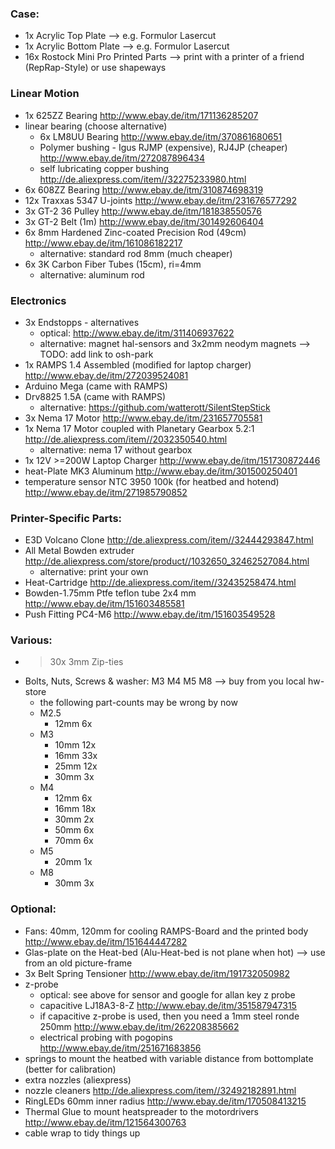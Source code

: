 
### Case:
- 1x Acrylic Top Plate --> e.g. Formulor Lasercut
- 1x Acrylic Bottom Plate --> e.g. Formulor Lasercut
- 16x Rostock Mini Pro Printed Parts --> print with a printer of a friend (RepRap-Style) or use shapeways

### Linear Motion
- 1x 625ZZ Bearing http://www.ebay.de/itm/171136285207
- linear bearing (choose alternative)
   - 6x LM8UU Bearing http://www.ebay.de/itm/370861680651
   - Polymer bushing - Igus RJMP (expensive), RJ4JP (cheaper) http://www.ebay.de/itm/272087896434
   - self lubricating copper bushing http://de.aliexpress.com/item//32275233980.html
- 6x 608ZZ Bearing http://www.ebay.de/itm/310874698319
- 12x Traxxas 5347 U-joints	http://www.ebay.de/itm/231676577292
- 3x GT-2 36 Pulley http://www.ebay.de/itm/181838550576
- 3x GT-2 Belt (1m) http://www.ebay.de/itm/301492606404
- 6x 8mm Hardened Zinc-coated Precision Rod (49cm) http://www.ebay.de/itm/161086182217
   - alternative: standard rod 8mm (much cheaper)
- 6x 3K Carbon Fiber Tubes (15cm), ri=4mm
   - alternative: aluminum rod

### Electronics
- 3x Endstopps - alternatives
   - optical: http://www.ebay.de/itm/311406937622
   - alternative: magnet hal-sensors and 3x2mm neodym magnets --> TODO: add link to osh-park
- 1x RAMPS 1.4 Assembled (modified for laptop charger) 	http://www.ebay.de/itm/272039524081
- Arduino Mega (came with RAMPS)
- Drv8825 1.5A (came with RAMPS)
   - alternative: https://github.com/watterott/SilentStepStick
- 3x Nema 17 Motor http://www.ebay.de/itm/231657705581
- 1x Nema 17 Motor coupled with Planetary Gearbox 5.2:1 http://de.aliexpress.com/item//2032350540.html
   - alternative: nema 17 without gearbox
- 1x 12V >=200W Laptop Charger http://www.ebay.de/itm/151730872446
- heat-Plate MK3 Aluminum  http://www.ebay.de/itm/301500250401
- temperature sensor NTC 3950 100k (for heatbed and hotend) http://www.ebay.de/itm/271985790852

### Printer-Specific Parts: 
- E3D Volcano Clone http://de.aliexpress.com/item//32444293847.html
- All Metal Bowden extruder	http://de.aliexpress.com/store/product//1032650_32462527084.html
   - alternative: print your own
- Heat-Cartridge http://de.aliexpress.com/item//32435258474.html
- Bowden-1.75mm	Ptfe teflon tube 2x4 mm http://www.ebay.de/itm/151603485581
- Push Fitting	PC4-M6 http://www.ebay.de/itm/151603549528

### Various:
- >30x 3mm Zip-ties 			
- Bolts, Nuts, Screws & washer: M3 M4 M5 M8	--> buy from you local hw-store
   - the following part-counts may be wrong by now		
   - M2.5
      - 12mm 6x
   - M3
      - 10mm 12x
      - 16mm 33x
      - 25mm 12x
      - 30mm 3x
   - M4
      - 12mm 6x
      - 16mm 18x
      - 30mm 2x
      - 50mm 6x
      - 70mm 6x
   - M5
      - 20mm 1x
   - M8
      - 30mm 3x

### Optional: 
- Fans:	40mm, 120mm for cooling RAMPS-Board and the printed body http://www.ebay.de/itm/151644447282
- Glas-plate on the Heat-bed (Alu-Heat-bed is not plane when hot) --> use from an old picture-frame
- 3x Belt Spring Tensioner http://www.ebay.de/itm/191732050982
- z-probe 
   - optical: see above for sensor and google for allan key z probe
   - capacitive LJ18A3-8-Z http://www.ebay.de/itm/351587947315
   - if capacitive z-probe is used, then you need a 1mm steel ronde 250mm http://www.ebay.de/itm/262208385662
   - electrical probing with pogopins http://www.ebay.de/itm/251671683856
- springs to mount the heatbed with variable distance from bottomplate (better for calibration)
- extra nozzles (aliexpress)
- nozzle cleaners http://de.aliexpress.com/item//32492182891.html
- RingLEDs	60mm inner radius http://www.ebay.de/itm/170508413215
- Thermal Glue to mount heatspreader to the motordrivers http://www.ebay.de/itm/121564300763
- cable wrap to tidy things up
